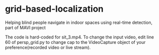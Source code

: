 # grid-based-localization
Helping blind people navigate in indoor spaces using real-time detection, part of MAVI project

The code is hard-coded for sit_3.mp4. 
To change the input video, edit line 60 of persp_grid.py to change cap to the VideoCapture object of your preference(recorded video or live stream).
